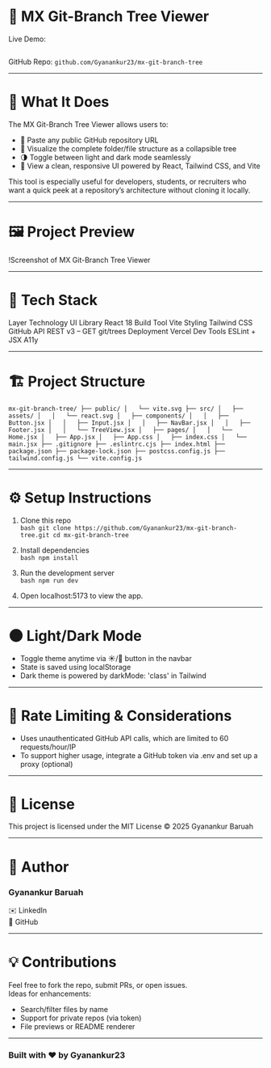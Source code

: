 # 🌳 MX Git-Branch Tree Viewer

Live Demo:

``` mx-git-branch-tree.vercel.app 

```
 
GitHub Repo: ``` github.com/Gyanankur23/mx-git-branch-tree ```

---

# 🚀 What It Does

The MX Git-Branch Tree Viewer allows users to:

- 📝 Paste any public GitHub repository URL
- 🌲 Visualize the complete folder/file structure as a collapsible tree
- 🌗 Toggle between light and dark mode seamlessly
- 🎨 View a clean, responsive UI powered by React, Tailwind CSS, and Vite

This tool is especially useful for developers, students, or recruiters who want a quick peek at a repository’s architecture without cloning it locally.

---

# 🖼️ Project Preview

!Screenshot of MX Git-Branch Tree Viewer <!-- Replace this with an actual screenshot if you wish -->

---

# 🧠 Tech Stack

Layer  Technology
UI Library  React 18
Build Tool  Vite
Styling  Tailwind CSS
GitHub API  REST v3 – GET git/trees
Deployment  Vercel
Dev Tools  ESLint + JSX A11y

---

# 🏗️ Project Structure

`
mx-git-branch-tree/
├── public/
│   └── vite.svg
├── src/
│   ├── assets/
│   │   └── react.svg
│   ├── components/
│   │   ├── Button.jsx
│   │   ├── Input.jsx
│   │   ├── NavBar.jsx
│   │   ├── Footer.jsx
│   │   └── TreeView.jsx
│   ├── pages/
│   │   └── Home.jsx
│   ├── App.jsx
│   ├── App.css
│   ├── index.css
│   └── main.jsx
├── .gitignore
├── .eslintrc.cjs
├── index.html
├── package.json
├── package-lock.json
├── postcss.config.js
├── tailwind.config.js
└── vite.config.js
`

---

# ⚙️ Setup Instructions

1. Clone this repo  
   `bash
   git clone https://github.com/Gyanankur23/mx-git-branch-tree.git
   cd mx-git-branch-tree
   `

2. Install dependencies  
   `bash
   npm install
   `

3. Run the development server  
   `bash
   npm run dev
   `

4. Open localhost:5173 to view the app.

---

# 🌑 Light/Dark Mode

- Toggle theme anytime via ☀️/🌙 button in the navbar
- State is saved using localStorage
- Dark theme is powered by darkMode: 'class' in Tailwind

---

# 🔐 Rate Limiting & Considerations

- Uses unauthenticated GitHub API calls, which are limited to 60 requests/hour/IP
- To support higher usage, integrate a GitHub token via .env and set up a proxy (optional)

---

# 📄 License

This project is licensed under the MIT License © 2025 Gyanankur Baruah

---

# 🙌 Author

### Gyanankur Baruah  
✉️ LinkedIn  
🔗 GitHub

---

# 💡 Contributions

Feel free to fork the repo, submit PRs, or open issues.  
Ideas for enhancements:
- Search/filter files by name
- Support for private repos (via token)
- File previews or README renderer

---

### Built with ❤️ by Gyanankur23
